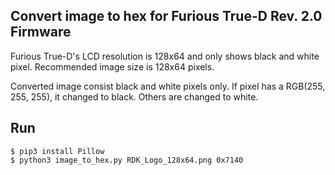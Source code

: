 ## Convert image to hex for Furious True-D Rev. 2.0 Firmware

Furious True-D's LCD resolution is 128x64 and only shows black and white pixel.
Recommended image size is 128x64 pixels.

Converted image consist black and white pixels only.
If pixel has a RGB(255, 255, 255), 
it changed to black.
Others are changed to white.


## Run

```
$ pip3 install Pillow
$ python3 image_to_hex.py RDK_Logo_128x64.png 0x7140
```

